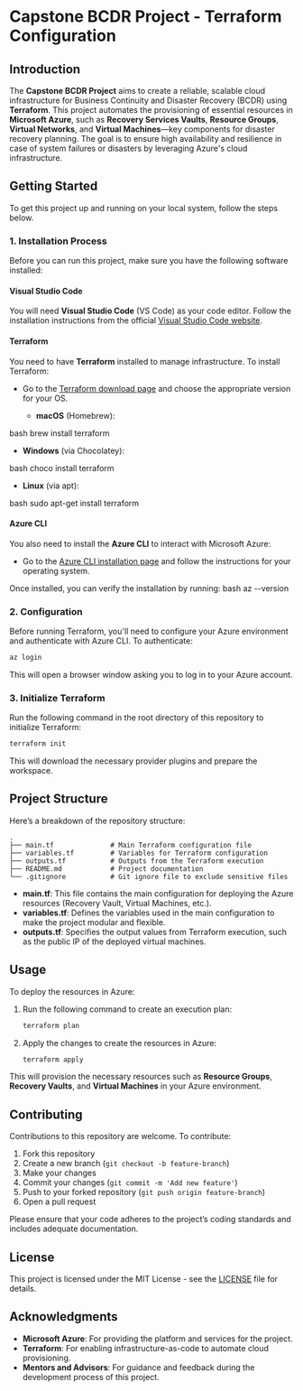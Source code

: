 # Capstone BCDR Project - Terraform Configuration

## Introduction

The **Capstone BCDR Project** aims to create a reliable, scalable cloud infrastructure for Business Continuity and Disaster Recovery (BCDR) using **Terraform**. This project automates the provisioning of essential resources in **Microsoft Azure**, such as **Recovery Services Vaults**, **Resource Groups**, **Virtual Networks**, and **Virtual Machines**—key components for disaster recovery planning. The goal is to ensure high availability and resilience in case of system failures or disasters by leveraging Azure's cloud infrastructure.

## Getting Started

To get this project up and running on your local system, follow the steps below.

### 1. Installation Process

Before you can run this project, make sure you have the following software installed:

#### Visual Studio Code

You will need **Visual Studio Code** (VS Code) as your code editor. Follow the installation instructions from the official [Visual Studio Code website](https://code.visualstudio.com/Download).

#### Terraform

You need to have **Terraform** installed to manage infrastructure. To install Terraform:

- Go to the [Terraform download page](https://www.terraform.io/downloads.html) and choose the appropriate version for your OS.

  - **macOS** (Homebrew):
    
bash
    brew install terraform

  - **Windows** (via Chocolatey):
    
bash
    choco install terraform

  - **Linux** (via apt):
    
bash
    sudo apt-get install terraform


#### Azure CLI

You also need to install the **Azure CLI** to interact with Microsoft Azure:

- Go to the [Azure CLI installation page](https://learn.microsoft.com/en-us/cli/azure/install-azure-cli) and follow the instructions for your operating system.

Once installed, you can verify the installation by running:
bash
az --version

### 2. Configuration

Before running Terraform, you'll need to configure your Azure environment and authenticate with Azure CLI. To authenticate:

```bash
az login
```

This will open a browser window asking you to log in to your Azure account.

### 3. Initialize Terraform

Run the following command in the root directory of this repository to initialize Terraform:

```bash
terraform init
```

This will download the necessary provider plugins and prepare the workspace.

## Project Structure

Here’s a breakdown of the repository structure:

```
.
├── main.tf              # Main Terraform configuration file
├── variables.tf         # Variables for Terraform configuration
├── outputs.tf           # Outputs from the Terraform execution
├── README.md            # Project documentation
└── .gitignore           # Git ignore file to exclude sensitive files
```

- **main.tf**: This file contains the main configuration for deploying the Azure resources (Recovery Vault, Virtual Machines, etc.).
- **variables.tf**: Defines the variables used in the main configuration to make the project modular and flexible.
- **outputs.tf**: Specifies the output values from Terraform execution, such as the public IP of the deployed virtual machines.

## Usage

To deploy the resources in Azure:

1. Run the following command to create an execution plan:
   ```bash
   terraform plan
   ```

2. Apply the changes to create the resources in Azure:
   ```bash
   terraform apply
   ```

This will provision the necessary resources such as **Resource Groups**, **Recovery Vaults**, and **Virtual Machines** in your Azure environment.

## Contributing

Contributions to this repository are welcome. To contribute:

1. Fork this repository
2. Create a new branch (`git checkout -b feature-branch`)
3. Make your changes
4. Commit your changes (`git commit -m 'Add new feature'`)
5. Push to your forked repository (`git push origin feature-branch`)
6. Open a pull request

Please ensure that your code adheres to the project’s coding standards and includes adequate documentation.

## License

This project is licensed under the MIT License - see the [LICENSE](LICENSE) file for details.

## Acknowledgments

- **Microsoft Azure**: For providing the platform and services for the project.
- **Terraform**: For enabling infrastructure-as-code to automate cloud provisioning.
- **Mentors and Advisors**: For guidance and feedback during the development process of this project.
```
